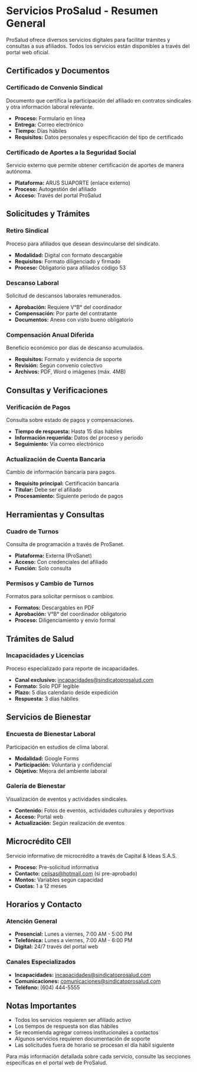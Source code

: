 
# Servicios ProSalud - Resumen General

ProSalud ofrece diversos servicios digitales para facilitar trámites y consultas a sus afiliados. Todos los servicios están disponibles a través del portal web oficial.

## Certificados y Documentos

### Certificado de Convenio Sindical
Documento que certifica la participación del afiliado en contratos sindicales y otra información laboral relevante.
- **Proceso:** Formulario en línea
- **Entrega:** Correo electrónico
- **Tiempo:** Días hábiles
- **Requisitos:** Datos personales y especificación del tipo de certificado

### Certificado de Aportes a la Seguridad Social
Servicio externo que permite obtener certificación de aportes de manera autónoma.
- **Plataforma:** ARUS SUAPORTE (enlace externo)
- **Proceso:** Autogestión del afiliado
- **Acceso:** Través del portal ProSalud

## Solicitudes y Trámites

### Retiro Sindical
Proceso para afiliados que desean desvincularse del sindicato.
- **Modalidad:** Digital con formato descargable
- **Requisitos:** Formato diligenciado y firmado
- **Proceso:** Obligatorio para afiliados código 53

### Descanso Laboral
Solicitud de descansos laborales remunerados.
- **Aprobación:** Requiere V°B° del coordinador
- **Compensación:** Por parte del contratante
- **Documentos:** Anexo con visto bueno obligatorio

### Compensación Anual Diferida
Beneficio económico por días de descanso acumulados.
- **Requisitos:** Formato y evidencia de soporte
- **Revisión:** Según convenio colectivo
- **Archivos:** PDF, Word o imágenes (máx. 4MB)

## Consultas y Verificaciones

### Verificación de Pagos
Consulta sobre estado de pagos y compensaciones.
- **Tiempo de respuesta:** Hasta 15 días hábiles
- **Información requerida:** Datos del proceso y período
- **Seguimiento:** Vía correo electrónico

### Actualización de Cuenta Bancaria
Cambio de información bancaria para pagos.
- **Requisito principal:** Certificación bancaria
- **Titular:** Debe ser el afiliado
- **Procesamiento:** Siguiente período de pagos

## Herramientas y Consultas

### Cuadro de Turnos
Consulta de programación a través de ProSanet.
- **Plataforma:** Externa (ProSanet)
- **Acceso:** Con credenciales del afiliado
- **Función:** Solo consulta

### Permisos y Cambio de Turnos
Formatos para solicitar permisos o cambios.
- **Formatos:** Descargables en PDF
- **Aprobación:** V°B° del coordinador obligatorio
- **Proceso:** Diligenciamiento y envío formal

## Trámites de Salud

### Incapacidades y Licencias
Proceso especializado para reporte de incapacidades.
- **Canal exclusivo:** incapacidades@sindicatoprosalud.com
- **Formato:** Solo PDF legible
- **Plazo:** 5 días calendario desde expedición
- **Respuesta:** 3 días hábiles

## Servicios de Bienestar

### Encuesta de Bienestar Laboral
Participación en estudios de clima laboral.
- **Modalidad:** Google Forms
- **Participación:** Voluntaria y confidencial
- **Objetivo:** Mejora del ambiente laboral

### Galería de Bienestar
Visualización de eventos y actividades sindicales.
- **Contenido:** Fotos de eventos, actividades culturales y deportivas
- **Acceso:** Portal web
- **Actualización:** Según realización de eventos

## Microcrédito CEII
Servicio informativo de microcrédito a través de Capital & Ideas S.A.S.
- **Proceso:** Pre-solicitud informativa
- **Contacto:** ceiisas@hotmail.com (si pre-aprobado)
- **Montos:** Variables según capacidad
- **Cuotas:** 1 a 12 meses

## Horarios y Contacto

### Atención General
- **Presencial:** Lunes a viernes, 7:00 AM - 5:00 PM
- **Telefónica:** Lunes a viernes, 7:00 AM - 6:00 PM
- **Digital:** 24/7 través del portal web

### Canales Especializados
- **Incapacidades:** incapacidades@sindicatoprosalud.com
- **Comunicaciones:** comunicaciones@sindicatoprosalud.com
- **Teléfono:** (604) 444-5555

## Notas Importantes

- Todos los servicios requieren ser afiliado activo
- Los tiempos de respuesta son días hábiles
- Se recomienda agregar correos institucionales a contactos
- Algunos servicios requieren documentación de soporte
- Las solicitudes fuera de horario se procesan el día hábil siguiente

Para más información detallada sobre cada servicio, consulte las secciones específicas en el portal web de ProSalud.
